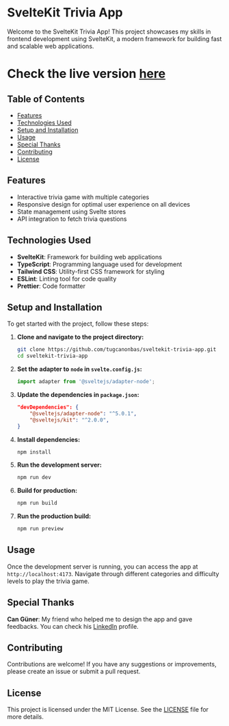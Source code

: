 # SvelteKit Trivia App

Welcome to the SvelteKit Trivia App! This project showcases my skills in frontend development using SvelteKit, a modern framework for building fast and scalable web applications.

# Check the live version [here](https://sveltekit-trivia-app.vercel.app/)

## Table of Contents

- [Features](#features)
- [Technologies Used](#technologies-used)
- [Setup and Installation](#setup-and-installation)
- [Usage](#usage)
- [Special Thanks](#special-thanks)
- [Contributing](#contributing)
- [License](#license)

## Features

- Interactive trivia game with multiple categories
- Responsive design for optimal user experience on all devices
- State management using Svelte stores
- API integration to fetch trivia questions

## Technologies Used

- **SvelteKit**: Framework for building web applications
- **TypeScript**: Programming language used for development
- **Tailwind CSS**: Utility-first CSS framework for styling
- **ESLint**: Linting tool for code quality
- **Prettier**: Code formatter

## Setup and Installation

To get started with the project, follow these steps:

1. **Clone and navigate to the project directory:**
    ```bash
    git clone https://github.com/tugcanonbas/sveltekit-trivia-app.git
    cd sveltekit-trivia-app
    ```

2. **Set the adapter to `node` in `svelte.config.js`:**
    ```javascript
    import adapter from '@sveltejs/adapter-node';
    ```
    
3. **Update the dependencies in `package.json`:**
    ```json
    "devDependencies": {
        "@sveltejs/adapter-node": "^5.0.1",
        "@sveltejs/kit": "^2.0.0",
    }
    ```

4. **Install dependencies:**
    ```bash
    npm install
    ```

5. **Run the development server:**
    ```bash
    npm run dev
    ```

6. **Build for production:**
    ```bash
    npm run build
    ```
7. **Run the production build:**
    ```bash
    npm run preview
    ```

## Usage

Once the development server is running, you can access the app at `http://localhost:4173`. Navigate through different categories and difficulty levels to play the trivia game.

## Special Thanks

 **Can Güner**: My friend who helped me to design the app and gave feedbacks. You can check his [LinkedIn](https://www.linkedin.com/in/can-guner/) profile.

## Contributing

Contributions are welcome! If you have any suggestions or improvements, please create an issue or submit a pull request.

## License

This project is licensed under the MIT License. See the [LICENSE](LICENSE) file for more details.
